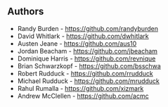 Authors
-------
 - Randy Burden - https://github.com/randyburden
 - David Whitlark - https://github.com/dwhitlark
 - Austen Jeane - https://github.com/aus10
 - Jordan Beacham - https://github.com/jbeacham
 - Dominique Harris - https://github.com/revnique
 - Brian Schwarzkopf - https://github.com/bsschwa
 - Robert Rudduck - https://github.com/rrudduck
 - Michael Rudduck - https://github.com/mrudduck
 - Rahul Rumalla - https://github.com/xizmark
 - Andrew McClellen - https://github.com/acmc